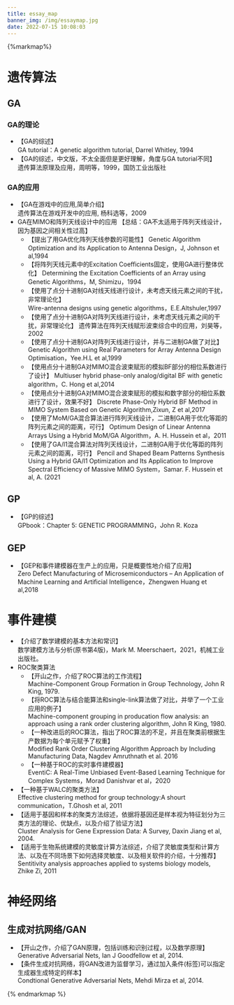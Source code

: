 ```yaml
---
title: essay_map
banner_img: /img/essaymap.jpg
date: 2022-07-15 10:08:03
---
```

{%markmap%}
# 遗传算法
## GA
### GA的理论
- 【GA的综述】  
   GA tutorial：A genetic algorithm tutorial, Darrel Whitley, 1994
- 【GA的综述，中文版，不太全面但是更好理解，角度与GA tutorial不同】  
   遗传算法原理及应用，周明等，1999，国防工业出版社
### GA的应用
- 【GA在游戏中的应用,简单介绍】  
   遗传算法在游戏开发中的应用, 杨科选等，2009
- GA在MIMO和阵列天线设计中的应用
  【总结：GA不太适用于阵列天线设计，因为基因之间相关性过高】  
  - 【提出了用GA优化阵列天线参数的可能性】
    Genetic Algorithm Optimization and its Application to Antenna Design，J, Johnson et al,1994 
  - 【将阵列天线元素中的Excitation Coefficients固定，使用GA进行整体优化】
    Determining the Excitation Coefficients of an Array using Genetic Algorithms，M, Shimizu，1994
  - 【使用了点分十进制GA对线天线进行设计，未考虑天线元素之间的干扰，非常理论化】  
    Wire-antenna designs using genetic algorithms，E.E.Altshuler,1997
  - 【使用了点分十进制GA对阵列天线进行设计，未考虑天线元素之间的干扰，非常理论化】
    遗传算法在阵列天线赋形波束综合中的应用，刘昊等，2002
  - 【使用了点分十进制GA对阵列天线进行设计，并与二进制GA做了对比】
    Genetic Algorithm using Real Parameters for Array Antenna Design Optimisation，Yee.H.L et al,1999  
  - 【使用点分十进制GA对MIMO混合波束赋形的模拟BF部分的相位系数进行了设计】
    Multiuser hybrid phase-only analog/digital BF with genetic algorithm，C. Hong et al,2014  
  - 【使用点分十进制GA对MIMO混合波束赋形的模拟和数字部分的相位系数进行了设计，效果不好】
    Discrete Phase-Only Hybrid BF Method in MIMO System Based on Genetic Algorithm,Zixun, Z et al,2017
  - 【使用了MoM/GA混合算法进行阵列天线设计，二进制GA用于优化等距的阵列元素之间的距离，可行】
    Optimum Design of Linear Antenna Arrays Using a Hybrid MoM/GA Algorithm，A. H. Hussein et al，2011
  - 【使用了GA/l1混合算法对阵列天线设计，二进制GA用于优化等距的阵列元素之间的距离，可行】
    Pencil and Shaped Beam Patterns Synthesis Using a Hybrid GA/l1 Optimization and Its Application to Improve Spectral Efficiency of Massive MIMO System，Samar. F. Hussein et al, A. (2021
## GP
- 【GP的综述】  
   GPbook：Chapter 5: GENETIC PROGRAMMING，John R. Koza

## GEP
- 【GEP和事件建模器在生产上的应用，只是概要性地介绍了应用】  
   Zero Defect Manufacturing of Microsemiconductors – An Application of Machine Learning and Artificial Intelligence，Zhengwen Huang et al,2018

# 事件建模
- 【介绍了数学建模的基本方法和常识】  
  数学建模方法与分析(原书第4版)，Mark M. Meerschaert，2021，机械工业出版社。  
- ROC聚类算法  
  - 【开山之作，介绍了ROC算法的工作流程】  
     Machine-Component Group Formation in Group Technology, John R King, 1979.  
  - 【将ROC算法与结合能算法和single-link算法做了对比，并举了一个工业应用的例子】  
     Machine-component grouping in producation flow analysis: an approach using a rank order clustering algorithm, John R King, 1980.  
  - 【一种改进后的ROC算法，指出了ROC算法的不足，并且在聚类前根据生产数据为每个单元赋予了权重】  
     Modified Rank Order Clustering Algorithm Approach by Including Manufacturing Data, Nagdev Amruthnath et al. 2016  
  - 【一种基于ROC的实时事件建模器】  
     EventiC: A Real-Time Unbiased Event-Based Learning Technique for Complex Systems，Morad Danishvar et al，2020
- 【一种基于WALC的聚类方法】  
  Effective clustering method for group technology:A shourt communication，T.Ghosh et al, 2011
- 【适用于基因和样本的聚类方法综述，依据将基因还是样本视为特征划分为三类方法的理论、优缺点，以及介绍了验证方法】  
  Cluster Analysis for Gene Expression Data: A Survey, Daxin Jiang et al, 2004.
- 【适用于生物系统建模的灵敏度计算方法综述，介绍了灵敏度类型和计算方法、以及在不同场景下如何选择灵敏度、以及相关软件的介绍，十分推荐】  
   Sentitivity analysis approaches applied to systems biology models, Zhike Zi, 2011

# 神经网络
## 生成对抗网络/GAN
- 【开山之作，介绍了GAN原理，包括训练和识别过程，以及数学原理】  
  Generative Adversarial Nets, Ian J Goodfellow et al, 2014.  
- 【条件生成对抗网络，将GAN改进为监督学习，通过加入条件(标签)可以指定生成器生成特定的样本】  
  Condtional Generative Adversarial Nets, Mehdi Mirza et al, 2014.  

{% endmarkmap %}
